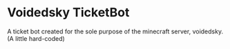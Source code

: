 # Voidedsky TicketBot
 A ticket bot created for the sole purpose of the minecraft server, voidedsky. (A little hard-coded)
